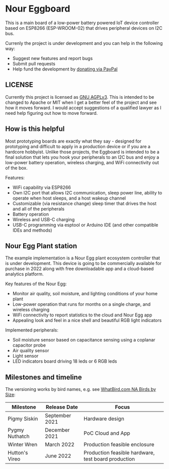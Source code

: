 # Nour Eggboard

This is a main board of a low-power battery powered IoT device controller based on ESP8266 (ESP-WROOM-02) that drives peripheral devices on I2C bus.

Currenly the project is under development and you can help in the following way:

* Suggest new features and report bugs
* Submit pull requests
* Help fund the development by [donating via PayPal](https://www.paypal.com/donate?business=M5DEYMX2BZ4MJ&no_recurring=0&item_name=Help+support+Nour+Eggboard+development&currency_code=USD)

## LICENSE

Currently this project is licensed as  [GNU AGPLv3](./LICENSE). This is intended to be changed to Apache or MIT when I get a better feel of the project and see how it moves forward. I would accept suggestions of a qualified lawyer as I need help figuring out how to move forward.

## How is this helpful

Most prototyping boards are exactly what they say - designed for prototyping and difficult to apply in a production device or if you are a hardcore hobbyist. Unlike those projects, the Eggboard is intended to be a final solution that lets you hook your peripherals to an I2C bus and enjoy a low-power battery operation, wireless charging, and WiFi connectivity out of the box.

Features:

* WiFi capability via ESP8266
* Own I2C port that allows I2C communication, sleep power line, ability to operate when host sleeps, and a host wakeup channel
* Customizable (via resistance change) sleep timer that drives the host and all of the peripherals
* Battery operation
* Wireless and USB-C charging
* USB-C programming via esptool or Arduino IDE (and other compatible IDEs and methods)

## Nour Egg Plant station

The example implementation is a Nour Egg plant ecosystem controller that is under development. This device is going to be commercially available for purchase in 2022 along with free downloadable app and a cloud-based analytics platform.

Key features of the Nour Egg:

* Monitor air quality, soil moisture, and lighting conditions of your home plant
* Low-power operation that runs for months on a single charge, and wireless charging
* WiFi connectivity to report statistics to the cloud and Nour Egg app
* Appealing look and feel in a nice shell and beautiful RGB light indicators

Implemented peripherals:

* Soil moisture sensor based on capacitance sensing using a coplanar capacitor probe
* Air quality sensor
* Light sensor
* LED indicators board driving 18 leds or 6 RGB leds

## Milestones and timeline

The versioning works by bird names, e.g. see [WhatBird.com NA Birds by Size](https://www.whatbird.com/browse/attribute/birds_na_147/51/Size/):

| Milestone | Release Date | Focus |
|---|---|---|
| Pigmy Siskin | September 2021 | Hardware design |
| Pygmy Nuthatch | December 2021 | PoC Cloud and App |
| Winter Wren | March 2022 | Production feasible enclosure |
| Hutton's Vireo | June 2022 | Production feasible hardware, test board production |


